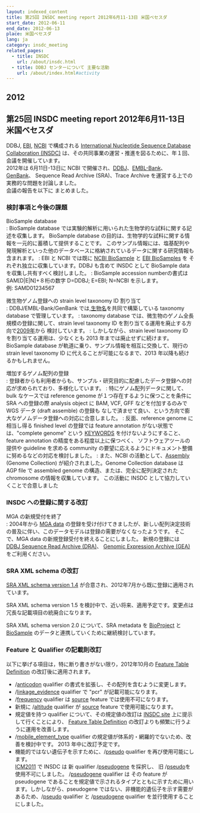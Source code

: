 ```yaml
---
layout: indexed_content
title: 第25回 INSDC meeting report 2012年6月11-13日 米国ベセスダ
start_date: 2012-06-11
end_date: 2012-06-13
place: 米国ベセスダ
lang: ja
category: insdc_meeting
related_pages:
  - title: INSDC
    url: /about/insdc.html
  - title: DDBJ センターについて 主要な活動
    url: /about/index.html#activity
---
```


## 2012  <a name="2012"></a>

## 第25回 INSDC meeting report 2012年6月11-13日 米国ベセスダ

DDBJ, [EBI](https://www.ebi.ac.uk/),
[NCBI](https://www.ncbi.nlm.nih.gov/) で構成される 
[International Nucleotide Sequence Database Collaboration (INSDC)](http://www.insdc.org/ )
は、その共同事業の運営・推進を図るために、年１回、会議を開催しています。  
2012年は 6月11日-13日に NCBI
で開催され、[DDBJ](/index.html )、[EMBL-Bank](https://www.ebi.ac.uk/embl/ )、
[GenBank](https://www.ncbi.nlm.nih.gov/genbank/index.html )、
Sequence Read Archive (SRA)、Trace Archive
を運営する上での実務的な問題を討論しました。  
会議の報告を以下に まとめました。

### 検討事項と今後の課題

BioSample database  
:  BioSample database では実験的解析に用いられた生物学的な試料に関する記述を収集します。
   BioSample database の目的は、生物学的な試料に関する情報を一元的に蓄積して提供することです。
   このサンプル情報には、塩基配列や発現解析といった他のデータベースに格納されているデータに関する研究情報も含まれます。
:  EBI と NCBI では既に [NCBI BioSample](https://www.ncbi.nlm.nih.gov/biosample) と [EBI BioSamples](https://www.ebi.ac.uk/biosamples/) を
   それぞれ独立に収集しています。DDBJ も含めて INSDC として BioSample data
   を収集し共有すべく検討しました。
:  BioSample accession numberの書式は SAM\[D\|E\|N\]+８桁の数字 D=DDBJ;
   E=EBI; N=NCBI を示します。  
   例: SAMD01234567

微生物ゲノム登録への strain level taxonomy ID 割り当て  
:  DDBJ/EMBL-Bank/GenBank では,[生物名](/ddbj/organism.html)を共同で構築している taxonomy database で管理しています。
:  taxonomy database では、微生物のゲノム全長規模の登録に関して、strain
   level taxonomy ID を割り当てる運用を廃止する方向で[2009年](/activities/insdc_meeting/2009.html)から 検討しています。
:  しかしながら、strain level taxonomy ID を割り当てる運用は、少なくとも
   2013 年までは廃止せずに続けます。
   BioSample database が軌道に乗り、サンプル情報を相互に交換して、現行の strain level taxonomy
   ID に代えることが可能になるまで、2013 年以降も続けるかもしれません。

増加するゲノム配列の登録  
:  登録者からも利用者からも、サンプル・研究目的に配慮したデータ登録への対応が求められており、多様化しています。
:  特にゲノム配列データに関して、bulk なケースでは reference genome
   が１つ存在するように保つことを条件に SRA への登録の際 analysis object に
   BAM, VCF, GFF などを付加するのみで WGS データ (draft assemble) の登録も
   なしで済ませて良い、という方向で膨大なゲノムデータ登録への対応に合意しました。
:  反面、reference genome に相当し得る finished level の登録では feature
   annotation がない状態では、"complete genome" という
   [KEYWORDS](/ddbj/flat-file.html#Keywords) を付けないようにすること、
   feature annotation の精度をある程度以上に保つべく、
   ソフトウェアツールの提供や guideline を求める community
   の要望に応えるようにドキュメント整備に努めるなどの対応を検討しました。
:  また、NCBI の活動として、[Assembly](https://www.ncbi.nlm.nih.gov/assembly/)
   (Genome Collection) が紹介されました。Genome Collection database は
   AGP file で assembled genome の構造、または、完全に配列決定された
   chromosome の情報を収集しています。
   この活動に INSDC として協力していくことで合意しました

### INSDC への登録に関する改訂

MGA の新規受付を終了  
:  2004年から [MGA data](/ddbj/mga.html)
  の登録を受け付けてきましたが、新しい配列決定技術の普及に伴い、このデータモデルは登録の需要がなくなったようです。
  そこで、MGA data の新規登録受付を終えることにしました。
  新規の登録には [DDBJ Sequence Read Archive (DRA)](/dra/index.html)、
  [Genomic Expression Archive (GEA)](/gea/index.html) をご利用ください。

### SRA XML schema の改訂

[SRA XML schema version 1.4](https://www.ncbi.nlm.nih.gov/viewvc/v1/trunk/sra/doc/SRA_1-4/)
が合意され、2012年7月から既に登録に適用されています。

SRA XML schema version 1.5 
を検討中で、近い将来、適用予定です。変更点は冗長な記載項目の統廃合になります。

SRA XML schema version 2.0 について、SRA metadata を
[BioProject](/bioproject/index.html) と
[BioSample](/biosample/index.html)
のデータと連携していくために継続検討しています。

### Feature と Qualifier の記載則改訂  <a name="2012-ft"></a>

以下に挙げる項目は，特に断り書きがない限り，2012年10月の [Feature Table
Definition](/ddbj/feature-table.html) の改訂後に適用されます。

-   /[anticodon](/ddbj/qualifiers.html#anticodon) qualifier
    の書式を拡張し、その配列を含むように変更します。
-   /[linkage\_evidence](/ddbj/qualifiers.html#linkage_evidence)
    qualifier で "pcr" が記載可能になります。
-   /[frequency](/ddbj/qualifiers.html#frequency) qualifier は
    [source](/ddbj/features.html#source) feature
    では使用不可になります。
-   新規に /[altitude](/ddbj/qualifiers.html#altitude) qualifier が
    [source](/ddbj/features.html#source) feature で使用可能になります。
-   規定値を持つ qualifier について、その規定値の改訂は 
    [INSDC site](http://www.insdc.org/) 上に提示して行くことにより、
    [Feature Table Definition](/ddbj/feature-table.html)
    の改訂よりも頻繁に行うように運用を改善します。
-   /[mobile\_element\_type](/ddbj/qualifiers.html#mobile_element_type)
    qualifier の規定値が体系的・網羅的でないため、改善を検討中です。
    2013 年中に改訂予定です。
-   機能的ではない遺伝子を示すために、/[pseudo](/ddbj/qualifiers.html#pseudo)
    qualifier を再び使用可能にします。  
    [ICM2011](/activities/insdc_meeting/2011.html#2011-ft) で INSDC は 新 qualifier
    /[pseudogene](/ddbj/qualifiers.html#pseudogene) を採択し、
    旧 /[pseudo](/ddbj/qualifiers.html#pseudo)を使用不可にしました。
    /[pseudogene](/ddbj/qualifiers.html#pseudogene) qualifier は その feature が pseudogene
    であることを規定値で示されるタイプとともに示すために用います。しかしながら、pseudogene
    ではない、非機能的遺伝子を示す需要があるため、/[pseudo](/ddbj/qualifiers.html#pseudo)
    qualifier と /[pseudogene](/ddbj/qualifiers.html#pseudogene)
    qualifier を並行使用することにしました。
